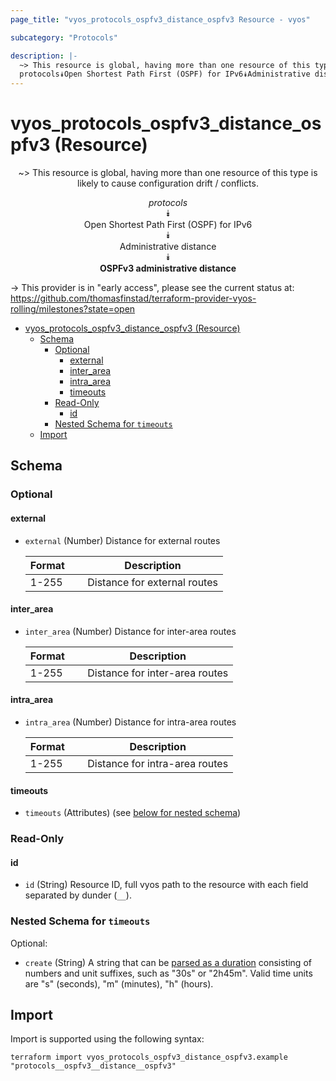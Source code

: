 ```yaml
---
page_title: "vyos_protocols_ospfv3_distance_ospfv3 Resource - vyos"

subcategory: "Protocols"

description: |-
  ~> This resource is global, having more than one resource of this type is likely to cause configuration drift / conflicts.
  protocols⯯Open Shortest Path First (OSPF) for IPv6⯯Administrative distance⯯OSPFv3 administrative distance
---
```


# vyos_protocols_ospfv3_distance_ospfv3 (Resource)
<center>

~> This resource is global, having more than one resource of this type is likely to cause configuration drift / conflicts.

*protocols*  
⯯  
Open Shortest Path First (OSPF) for IPv6  
⯯  
Administrative distance  
⯯  
**OSPFv3 administrative distance**


</center>

-> This provider is in "early access", please see the current status at: https://github.com/thomasfinstad/terraform-provider-vyos-rolling/milestones?state=open

<!--TOC-->

- [vyos_protocols_ospfv3_distance_ospfv3 (Resource)](#vyos_protocols_ospfv3_distance_ospfv3-resource)
  - [Schema](#schema)
    - [Optional](#optional)
      - [external](#external)
      - [inter_area](#inter_area)
      - [intra_area](#intra_area)
      - [timeouts](#timeouts)
    - [Read-Only](#read-only)
      - [id](#id)
    - [Nested Schema for `timeouts`](#nested-schema-for-timeouts)
  - [Import](#import)

<!--TOC-->

<!-- schema generated by tfplugindocs -->
## Schema

### Optional

#### external
- `external` (Number) Distance for external routes

    |  Format  &emsp;|  Description                   |
    |----------|--------------------------------|
    |  1-255   &emsp;|  Distance for external routes  |
#### inter_area
- `inter_area` (Number) Distance for inter-area routes

    |  Format  &emsp;|  Description                     |
    |----------|----------------------------------|
    |  1-255   &emsp;|  Distance for inter-area routes  |
#### intra_area
- `intra_area` (Number) Distance for intra-area routes

    |  Format  &emsp;|  Description                     |
    |----------|----------------------------------|
    |  1-255   &emsp;|  Distance for intra-area routes  |
#### timeouts
- `timeouts` (Attributes) (see [below for nested schema](#nestedatt--timeouts))

### Read-Only

#### id
- `id` (String) Resource ID, full vyos path to the resource with each field separated by dunder (`__`).

<a id="nestedatt--timeouts"></a>
### Nested Schema for `timeouts`

Optional:

- `create` (String) A string that can be [parsed as a duration](https://pkg.go.dev/time#ParseDuration) consisting of numbers and unit suffixes, such as &#34;30s&#34; or &#34;2h45m&#34;. Valid time units are &#34;s&#34; (seconds), &#34;m&#34; (minutes), &#34;h&#34; (hours).

## Import

Import is supported using the following syntax:

```shell
terraform import vyos_protocols_ospfv3_distance_ospfv3.example "protocols__ospfv3__distance__ospfv3"
```
